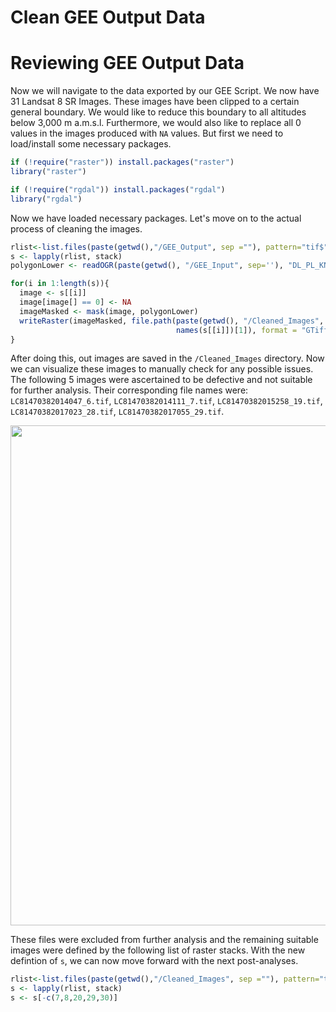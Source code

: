 Clean GEE Output Data
================

Reviewing GEE Output Data
=========================

Now we will navigate to the data exported by our GEE Script. We now have 31 Landsat 8 SR Images. These images have been clipped to a certain general boundary. We would like to reduce this boundary to all altitudes below 3,000 m a.m.s.l. Furthermore, we would also like to replace all 0 values in the images produced with `NA` values. But first we need to load/install some necessary packages.

``` r
if (!require("raster")) install.packages("raster")
library("raster")

if (!require("rgdal")) install.packages("rgdal")
library("rgdal")
```

Now we have loaded necessary packages. Let's move on to the actual process of cleaning the images.

``` r
rlist<-list.files(paste(getwd(),"/GEE_Output", sep =""), pattern="tif$", full.names = TRUE) 
s <- lapply(rlist, stack)
polygonLower <- readOGR(paste(getwd(), "/GEE_Input", sep=''), "DL_PL_KN_Lower_UTM43N")

for(i in 1:length(s)){
  image <- s[[i]]
  image[image[] == 0] <- NA
  imageMasked <- mask(image, polygonLower)
  writeRaster(imageMasked, file.path(paste(getwd(), "/Cleaned_Images", sep = ''), 
                                     names(s[[i]])[1]), format = "GTiff")
}
```

After doing this, out images are saved in the `/Cleaned_Images` directory. Now we can visualize these images to manually check for any possible issues. The following 5 images were ascertained to be defective and not suitable for further analysis. Their corresponding file names were: `LC81470382014047_6.tif`, `LC81470382014111_7.tif`, `LC81470382015258_19.tif`, `LC81470382017023_28.tif`, `LC81470382017055_29.tif`.

<img src = "https://github.com/AtreyaSh/vegMonitor/blob/master/Figures/Defective_Images.png" width = "800">

These files were excluded from further analysis and the remaining suitable images were defined by the following list of raster stacks. With the new defintion of `s`, we can now move forward with the next post-analyses.

``` r
rlist<-list.files(paste(getwd(),"/Cleaned_Images", sep =""), pattern="tif$", full.names = TRUE)
s <- lapply(rlist, stack)
s <- s[-c(7,8,20,29,30)]
```
